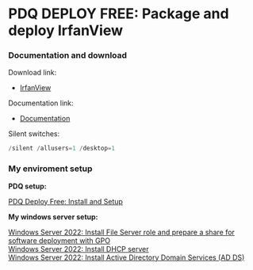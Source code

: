 # PDQ DEPLOY FREE: Package and deploy IrfanView
### Documentation and download
Download link:

* [IrfanView](https://www.irfanview.com/)

Documentation link:

* [Documentation](https://www.irfanview.com/faq.htm#PAGE12)

Silent switches:
```powershell
/silent /allusers=1 /desktop=1
```

### My enviroment setup
<b>PDQ setup:</b> <br />

[PDQ Deploy Free: Install and Setup](https://youtu.be/jB6SOhKFoHg) <br />

<b>My windows server setup:</b> <br />

[Windows Server 2022: Install File Server role and prepare a share for software deployment with GPO](https://youtu.be/jEWSdC2qwyA) <br />
[Windows Server 2022: Install DHCP server](https://youtu.be/8n0MD9stQis) <br />
[Windows Server 2022: Install Active Directory Domain Services (AD DS)](https://youtu.be/1cYewbW3Tl0) <br />